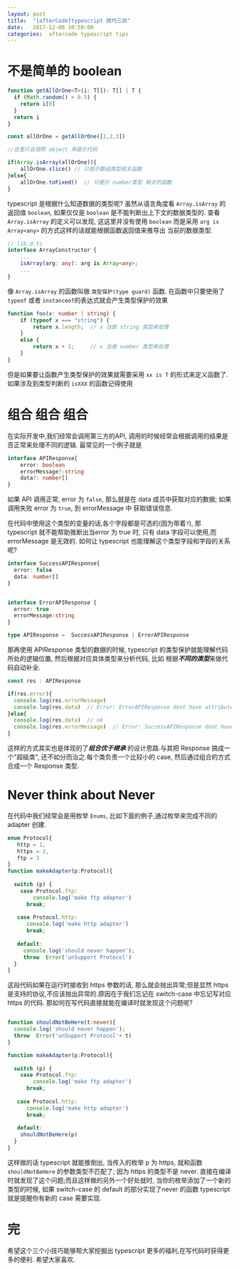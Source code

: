 ```yaml
---
layout: post
title:  "[afterCode]typescript 技巧三则"
date:   2017-12-06 10:50:00
categories:  aftercode typescript tips
---
```


# 不是简单的 boolean

```typescript
function getAllOrOne<T>(i: T[]): T[] | T {
  if (Math.random() > 0.5) {
    return i[0]
  }
  return i
}

const allOrOne = getAllOrOne([1,2,3])

//这里只会按照 object 来提示代码

if(Array.isArray(allOrOne)){
    allOrOne.slice() // 只提示数组类型相关函数
}else{
    allOrOne.toFixed()  // 只提示 number类型 相关的函数
}
```

typescript 是根据什么知道数据的类型呢? 虽然从语言角度看 `Array.isArray` 的返回值 `boolean`,
如果仅仅是 `boolean` 是不能判断出上下文的数据类型的. 查看 `Array.isArray` 的定义可以发现, 
这这里并没有使用 `boolean` 而是采用 `arg is Array<any>` 的方式这样的话就能根据函数返回值来推导出
当前的数据类型.
 
```typescript
// lib.d.ts
interface ArrayConstructor {
    ...
    isArray(arg: any): arg is Array<any>;
    ...
}
```

像 `Array.isArray` 的函数叫做 `类型保护(type guard)` 函数. 
在函数中只要使用了 `typeof` 或者 `instanceof`的表达式就会产生类型保护的效果

```typescript
function foo(x: number | string) {  
    if (typeof x === "string") {  
        return x.length;  // x 当做 string 类型来处理  
    }  
    else {  
        return x + 1;     // x 当做 number 类型来处理  
    }  
}
```

但是如果要让函数产生类型保护的效果就需要采用 `xx is T` 的形式来定义函数了. 如果涉及到类型判断的
`isXXX` 的函数记得使用


# 组合 组合 组合 

在实际开发中,我们经常会调用第三方的API, 调用的时候经常会根据调用的结果是否正常来处理不同的逻辑.
最常见的一个例子就是

```typescript
interface APIResponse{
    error: boolean
    errorMessage?:string
    data?: number[]
}
```

如果 API 调用正常, error 为 `false`, 那么就是在 data 成员中获取对应的数据; 如果调用失败 error 为 `true`, 到 errorMessage 中
获取错误信息.
 
在代码中使用这个类型的变量的话,各个字段都是可选的(因为带着`?`), 那 typescript 就不能帮助推断出当error 为 true 时, 只有 data 字段可以使用,而 errorMessage 是无效的.
如何让 typescript 也能理解这个类型字段和字段的关系呢?


```typescript
interface SuccessAPIResponse{
  error: false
  data: number[]
}


interface ErrorAPIResponse {
  error: true
  errorMessage:string
}

type APIResponse =  SuccessAPIResponse | ErrorAPIResponse 
```

那再使用 APIResponse 类型的数据的时候, typescript 的类型保护就能理解代码所处的逻辑位置, 然后根据对应具体类型来分析代码, 比如 
根据***不同的类型***来做代码自动补全.

```typescript
const res : APIResponse

if(res.error){
  console.log(res.errorMessage)
  console.log(res.data)  // Error: ErrorAPIResponse dont have attribute data
}else{
  console.log(res.data)  // ok
  console.log(res.errorMessage)  // Error: SuccessAPIResponse dont have attribute errorMessage
}
```

这样的方式其实也是体现的了***组合优于继承*** 的设计思路.与其把 Response 搞成一个"超级类", 还不如分而治之.每个类负责一个比较小的 case, 然后通过组合的方式
合成一个 Response 类型.

# Never think about Never

在代码中我们经常会是用枚举 `Enums`, 比如下面的例子,通过枚举来完成不同的 adapter 创建. 

```typescript
enum Protocol{
   http = 1,
   https = 2,
   ftp = 3
} 
function makeAdapter(p:Protocol){
  
  switch (p) {
    case Protocol.ftp:
        console.log('make ftp adapter')
      break;
      
   case Protocol.http:
      console.log('make http adapter')
      break;
      
   default:
     console.log('should never happen');
     throw  Error('unSupport Protocol')
  }
}
```

这段代码如果在运行时接收到 https 参数的话, 那么就会抛出异常;但是显然 https 是支持的协议,不应该抛出异常的.原因在于我们忘记在 switch-case 
中忘记写对应 https 的代码. 那如何在写代码直接就能在编译时就发现这个问题呢?

```typescript

function shouldNotBeHere(t:never){
  console.log('should never happen');
  throw  Error('unSupport Protocol'+ t)
}

function makeAdapter(p:Protocol){
  
  switch (p) {
    case Protocol.ftp:
        console.log('make ftp adapter')
      break;
      
   case Protocol.http:
      console.log('make http adapter')
      break;
      
   default:
    shouldNotBeHere(p)
  }
}

```

这样做的话 typescript 就能推倒出, 当传入的枚举 p 为 https, 就和函数 `shouldNotBeHere` 的参数类型不匹配了; 因为 https 的类型不是 never. 
直接在编译时就发现了这个问题;而且这样做的另外一个好处就时, 当你的枚举添加了一个新的类型的时候, 如果 switch-case 的 default 的部分实现了never 的函数
typescript 就是提醒你有新的 case 需要实现.

# 完

希望这个三个小技巧能够帮大家挖掘出 typescript 更多的福利,在写代码时获得更多的便利.
希望大家喜欢.